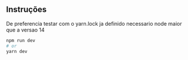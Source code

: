 ## Instruções

De preferencia testar com o yarn.lock ja definido
necessario node maior que a versao 14

```bash
npm run dev
# or
yarn dev
```
